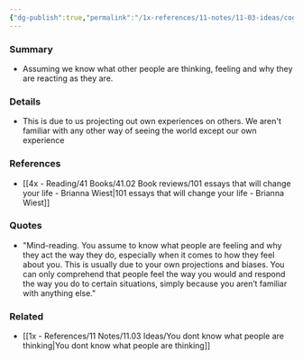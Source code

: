 ```yaml
---
{"dg-publish":true,"permalink":"/1x-references/11-notes/11-03-ideas/cognitive-bias-mind-reading/","title":"Cognitive bias - Mind-reading"}
---
```



### Summary
- Assuming we know what other people are thinking, feeling and why they are reacting as they are.

### Details
- This is due to us projecting out own experiences on others. We aren't familiar with any other way of seeing the world except our own experience

### References
- [[4x - Reading/41 Books/41.02 Book reviews/101 essays that will change your life - Brianna Wiest\|101 essays that will change your life - Brianna Wiest]]

### Quotes
- "Mind-reading. You assume to know what people are feeling and why they act the way they do, especially when it comes to how they feel about you. This is usually due to your own projections and biases. You can only comprehend that people feel the way you would and respond the way you do to certain situations, simply because you aren’t familiar with anything else."

### Related
- [[1x - References/11 Notes/11.03 Ideas/You dont know what people are thinking\|You dont know what people are thinking]]
